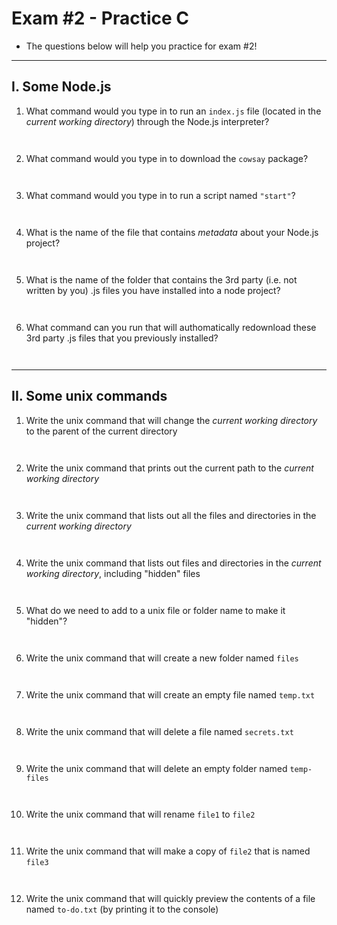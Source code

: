 # Exam #2 - Practice C

- The questions below will help you practice for exam #2!


---

## I. Some Node.js

1) What command would you type in to run an `index.js` file (located in the *current working directory*) through the Node.js interpreter?

```


```

2) What command would you type in to download the `cowsay` package?

```


```

3) What command would you type in to run a script named `"start"`?

```


```

4) What is the name of the file that contains *metadata* about your Node.js project?

```


```

5) What is the name of the folder that contains the 3rd party (i.e. not written by you) .js files you have installed into a node project?

```


```

6) What command can you run that will authomatically redownload these 3rd party .js files that you previously installed?

```


```

---

## II. Some unix commands

1) Write the unix command that will change the *current working directory* to the parent of the current directory

```


```

2) Write the unix command that prints out the current path to the *current working directory*

```


```

3) Write the unix command that lists out all the files and directories in the *current working directory*

```


```

4) Write the unix command that lists out files and directories in the *current working directory*, including "hidden" files

```


```

5) What do we need to add to a unix file or folder name to make it "hidden"?

```


```

6) Write the unix command that will create a new folder named `files`

```


```

7) Write the unix command that will create an empty file named `temp.txt`

```


```

8) Write the unix command that will delete a file named `secrets.txt`

```


```

9) Write the unix command that will delete an empty folder named `temp-files`

```


```

10) Write the unix command that will rename `file1` to `file2`

```


```

11) Write the unix command that will make a copy of `file2` that is named `file3`

```


```

12) Write the unix command that will quickly preview the contents of a file named `to-do.txt` (by printing it to the console)

```


```
